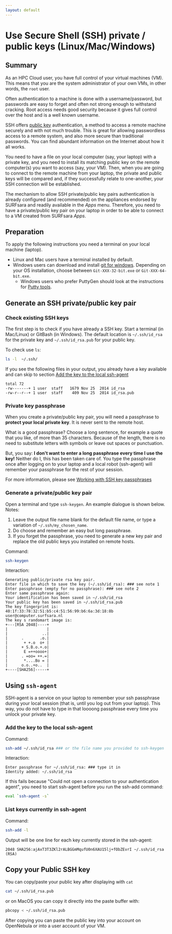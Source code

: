 ```yaml
---
layout: default
---
```


# Use Secure Shell (SSH) private / public keys (Linux/Mac/Windows)


## Summary

As an HPC Cloud user, you have full control of your virtual machines (VM). This means that you are the system administrator of your own VMs, in other words, the `root` user.

Often authentication to a machine is done with a username/password, but passwords are easy to forget and often not strong enough to withstand cracking. Root access needs good security because it gives full control over the host and is a well known username. 

SSH offers [public key](https://en.wikipedia.org/wiki/Public-key_cryptography) authentication, a method to access a remote machine securely and with not much trouble.
This is great for allowing passwordless access to a remote system, and also more secure than traditional passwords.  You can find abundant information on the Internet about how it all works.

You need to have a file on your local computer (say, your laptop) with a private key, and you need to install its matching public key on the remote computer(s) you want to access (say, your VM). Then, when you are going to connect to the remote machine from your laptop, the private and public keys will be compared and, if they successfully relate to one-another, your SSH connection will be established.

The mechanism to allow SSH private/public key pairs authentication is already configured (and recommended) on the appliances endorsed by SURFsara and readily available in the _Apps_ menu. Therefore, you need to have a private/public key pair on your laptop in order to be able to connect to a VM created from SURFsara _Apps_.

## Preparation

To apply the following instructions you need a terminal on your local machine (laptop).

* Linux and Mac users have a terminal installed by default.
* Windows users can download and install [git for windows](https://git-for-windows.github.io/). Depending on your OS installation, choose between `Git-XXX-32-bit.exe` or `Git-XXX-64-bit.exe`.
  * Windows users who prefer PuttyGen should look at the instructions for [Putty tools](putty-tools#generate-ssh-key-on-windows-with-puttygen).

## Generate an SSH private/public key pair

### Check existing SSH keys

The first step is to check if you have already a SSH key. Start a terminal (in Mac/Linux) or GitBash (in Windows). The default location is `~/.ssh/id_rsa` for the private key and  `~/.ssh/id_rsa.pub` for your public key.

To check use `ls`:

```bash
ls -l  ~/.ssh/
```

If you see the following files in your output, you already have a key available and can skip to section [Add the key to the local ssh-agent](#add-the-key-to-the-local-ssh-agent)

```
total 72
-rw-------+ 1 user  staff   1679 Nov 25  2014 id_rsa
-rw-r--r--+ 1 user  staff    409 Nov 25  2014 id_rsa.pub
```

### Private key passphrase

When you create a private/public key pair, you will need a passphrase to **protect your local private key**. It is never sent to the remote host.

What is a good passphrase? Choose a long sentence, for example a quote that you like, of more than 35 characters. Because of the length, there is no need to substitute letters with symbols or leave out spaces or punctuation.

But, you say: __I don't want to enter a long passphrase every time I use the key!__
Neither do I, this has been taken care of. You type the passphrase once after logging on to your laptop and a local robot (ssh-agent) will remember your passphrase for the rest of your session.

For more information, please see [Working with SSH key passphrases](https://help.github.com/articles/working-with-ssh-key-passphrases/)

### Generate a private/public key pair

Open a terminal and type `ssh-keygen`. An example dialogue is shown below.
Notes:

1. Leave the output file name blank for the default file name, or type a variation of `~/.ssh/my_chosen_name`.
2. Do choose and remember an easy but long passphrase.
3. If you forget the passphrase, you need to generate a new key pair and replace the old public keys you installed on remote hosts.

Command:

```bash
ssh-keygen
```

Interaction:

```
Generating public/private rsa key pair.
Enter file in which to save the key (~/.ssh/id_rsa): ### see note 1
Enter passphrase (empty for no passphrase): ### see note 2
Enter same passphrase again:
Your identification has been saved in ~/.ssh/id_rsa
Your public key has been saved in ~/.ssh/id_rsa.pub
The key fingerprint is:
40:1f:33:78:32:51:b5:c4:51:56:99:b6:6a:3d:18:8b user@computer.surfsara.nl
The key s randomart image is:
+---[RSA 2048]----+
|                 |
|               ..|
|      .       .o.|
|       + +.o  o+ |
|      + S.B.o.+.o|
|       E =++oooo+|
|      . =oo= ++.=|
|       *....Bo = |
|      o.o..+o..  |
+----[SHA256]-----+
```

## Using `ssh-agent`

SSH-agent is a service on your laptop to remember your ssh passphrase during your local session (that is, until you log out from your laptop).
This way, you do not have to type in that loooong passphrase every time you unlock your private key.

### Add the key to the local ssh-agent

Command:

```bash
ssh-add ~/.ssh/id_rsa ### or the file name you provided to ssh-keygen
```

Interaction:

```
Enter passphrase for ~/.ssh/id_rsa: ### type it in
Identity added: ~/.ssh/id_rsa
```

If this fails because "Could not open a connection to your authentication agent", you need to start ssh-agent before you run the ssh-add command:

```bash
eval `ssh-agent -s`
```

### List keys currently in ssh-agent

Command:

```bash
ssh-add -l
```

Output will be one line for each key currently stored in the ssh-agent:

```
2048 SHA256:ajAxT3T3ZKl2rALBGGmMqufU0n6XAU15lj+fObZEvrI ~/.ssh/id_rsa (RSA)
```

## Copy your Public SSH key

You can copy/paste your public key after displaying with `cat`

```bash
cat ~/.ssh/id_rsa.pub
```

or on MacOS you can copy it directly into the paste buffer with:

```bash
pbcopy < ~/.ssh/id_rsa.pub
```

After copying you can paste the public key into your account on OpenNebula or into a user account of your VM.
